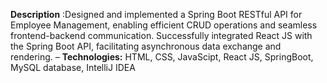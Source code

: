 **Description** :Designed and implemented a Spring Boot RESTful API for Employee Management, enabling efficient
CRUD operations and seamless frontend-backend communication. Successfully integrated React JS with the Spring
Boot API, facilitating asynchronous data exchange and rendering.
– **Technologies:** HTML, CSS, JavaScipt, React JS, SpringBoot, MySQL database, IntelliJ IDEA
